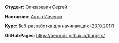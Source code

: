 **Студент:** Олизаревич Сергей

**Наставник:** <a href="https://github.com/Ferguse">Антон Ивченко</a> 

**Курс:** Веб-разработка для начинающих (23.10.2017)

**GitHub Pages:** https://neuxunil.github.io/burgers/
